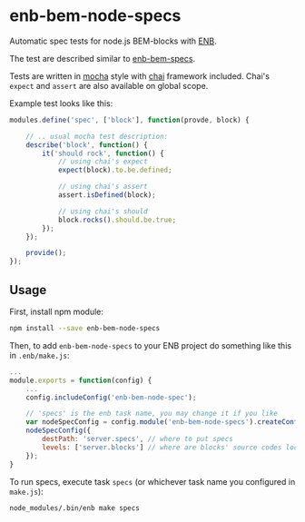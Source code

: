 # enb-bem-node-specs

Automatic spec tests for node.js BEM-blocks with [ENB](http://enb-make.info).

The test are described similar to [enb-bem-specs](https://github.com/enb-bem/enb-bem-specs).

Tests are written in [mocha](https://github.com/visionmedia/mocha) style with [chai](https://github.com/chaijs/chai) framework included.
Chai's `expect` and `assert` are also available on global scope.

Example test looks like this:
```js
modules.define('spec', ['block'], function(provde, block) {

    // .. usual mocha test description:
    describe('block', function() {
        it('should rock', function() {
            // using chai's expect
            expect(block).to.be.defined;

            // using chai's assert
            assert.isDefined(block);

            // using chai's should
            block.rocks().should.be.true;
        });
    });

    provide();
});
```

## Usage

First, install npm module:
```bash
npm install --save enb-bem-node-specs
```

Then, to add `enb-bem-node-specs` to your ENB project do something like this in `.enb/make.js`:
```js
...
module.exports = function(config) {
    ...
    config.includeConfig('enb-bem-node-spec');

    // 'specs' is the enb task name, you may change it if you like
    var nodeSpecConfig = config.module('enb-bem-node-specs').createConfigurator('specs');
    nodeSpecConfig({
        destPath: 'server.specs', // where to put specs
        levels: ['server.blocks'] // where are blocks' source codes located
    });
}
```

To run specs, execute task `specs` (or whichever task name you configured in `make.js`):
```bash
node_modules/.bin/enb make specs
```

